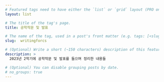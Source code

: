 ```yaml
---
# Featured tags need to have either the `list` or `grid` layout (PRO only).
layout: list

# The title of the tag's page.
title: 공학작문 및 발표

# The name of the tag, used in a post's front matter (e.g. tags: [<slug>]).
slug:  writingforcs

# (Optional) Write a short (~150 characters) description of this featured tag.
description: >
  2023년 2학기에 공학작문 및 발표를 들으며 정리한 내용들

# (Optional) You can disable grouping posts by date.
# no_groups: true
---
```


